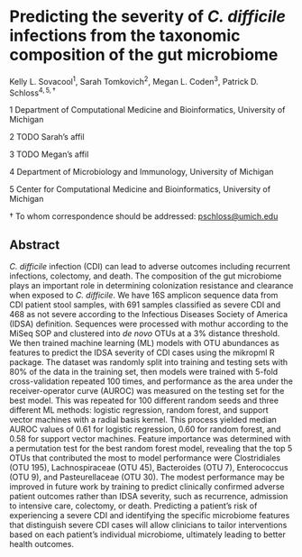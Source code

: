 Predicting the severity of *C. difficile* infections from the taxonomic
composition of the gut microbiome
================
Kelly L. Sovacool<sup>1</sup>, Sarah Tomkovich<sup>2</sup>, Megan L.
Coden<sup>3</sup>, Patrick D. Schloss<sup>4, 5, †</sup>

1 Department of Computational Medicine and Bioinformatics, University of
Michigan

2 TODO Sarah’s affil

3 TODO Megan’s affil

4 Department of Microbiology and Immunology, University of Michigan

5 Center for Computational Medicine and Bioinformatics, University of
Michigan

† To whom correspondence should be addressed: <pschloss@umich.edu>

## Abstract

*C. difficile* infection (CDI) can lead to adverse outcomes including
recurrent infections, colectomy, and death. The composition of the gut
microbiome plays an important role in determining colonization
resistance and clearance when exposed to *C. difficile*. We have 16S
amplicon sequence data from CDI patient stool samples, with 691 samples
classified as severe CDI and 468 as not severe according to the
Infectious Diseases Society of America (IDSA) definition. Sequences were
processed with mothur according to the MiSeq SOP and clustered into *de
novo* OTUs at a 3% distance threshold. We then trained machine learning
(ML) models with OTU abundances as features to predict the IDSA severity
of CDI cases using the mikropml R package. The dataset was randomly
split into training and testing sets with 80% of the data in the
training set, then models were trained with 5-fold cross-validation
repeated 100 times, and performance as the area under the
receiver-operator curve (AUROC) was measured on the testing set for the
best model. This was repeated for 100 different random seeds and three
different ML methods: logistic regression, random forest, and support
vector machines with a radial basis kernel. This process yielded median
AUROC values of 0.61 for logistic regression, 0.60 for random forest,
and 0.58 for support vector machines. Feature importance was determined
with a permutation test for the best random forest model, revealing that
the top 5 OTUs that contributed the most to model performance were
Clostridiales (OTU 195), Lachnospiraceae (OTU 45), Bacteroides (OTU 7),
Enterococcus (OTU 9), and Pasteurellaceae (OTU 30). The modest
performance may be improved in future work by training to predict
clinically confirmed adverse patient outcomes rather than IDSA severity,
such as recurrence, admission to intensive care, colectomy, or death.
Predicting a patient’s risk of experiencing a severe CDI and identifying
the specific microbiome features that distinguish severe CDI cases will
allow clinicians to tailor interventions based on each patient’s
individual microbiome, ultimately leading to better health outcomes.
